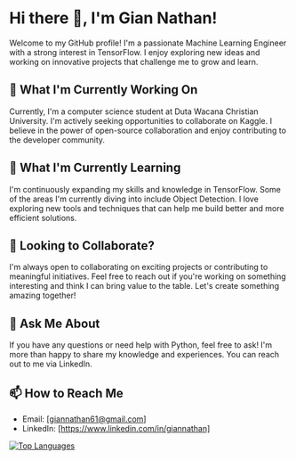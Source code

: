 # Hi there 👋, I'm Gian Nathan!

Welcome to my GitHub profile! I'm a passionate Machine Learning Engineer with a strong interest in TensorFlow. I enjoy exploring new ideas and working on innovative projects that challenge me to grow and learn.

## 🔭 What I'm Currently Working On

Currently, I'm a computer science student at Duta Wacana Christian University. I'm actively seeking opportunities to collaborate on Kaggle. I believe in the power of open-source collaboration and enjoy contributing to the developer community.

## 🌱 What I'm Currently Learning

I'm continuously expanding my skills and knowledge in TensorFlow. Some of the areas I'm currently diving into include Object Detection. I love exploring new tools and techniques that can help me build better and more efficient solutions.

## 👯 Looking to Collaborate?

I'm always open to collaborating on exciting projects or contributing to meaningful initiatives. Feel free to reach out if you're working on something interesting and think I can bring value to the table. Let's create something amazing together!

## 💬 Ask Me About

If you have any questions or need help with Python, feel free to ask! I'm more than happy to share my knowledge and experiences. You can reach out to me via LinkedIn.

## 📫 How to Reach Me

- Email: [giannathan61@gmail.com]
- LinkedIn: [https://www.linkedin.com/in/giannathan]

[![Top Languages](https://github-readme-stats.vercel.app/api/top-langs/?username=jiienc)](https://github.com/jiienc)
